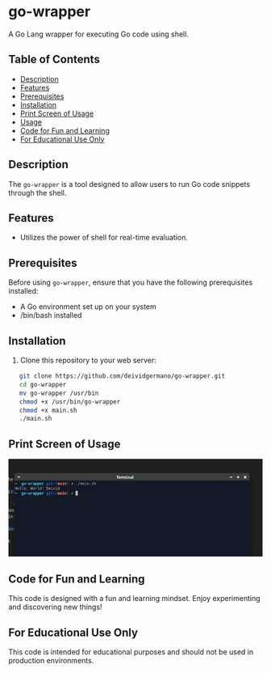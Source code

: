 # go-wrapper

A Go Lang wrapper for executing Go code using shell.

## Table of Contents

- [Description](#description)
- [Features](#features)
- [Prerequisites](#prerequisites)
- [Installation](#installation)
- [Print Screen of Usage](#printusage)
- [Usage](#usage)
- [Code for Fun and Learning](#fun)
- [For Educational Use Only](#foreducational)

## Description

The `go-wrapper` is a tool designed to allow users to run Go code snippets through the shell.

## Features

- Utilizes the power of shell for real-time evaluation.

## Prerequisites

Before using `go-wrapper`, ensure that you have the following prerequisites installed:
- A Go environment set up on your system
- /bin/bash installed

## Installation

1. Clone this repository to your web server:
```bash
   git clone https://github.com/deividgermano/go-wrapper.git
   cd go-wrapper
   mv go-wrapper /usr/bin
   chmod +x /usr/bin/go-wrapper
   chmod +x main.sh
   ./main.sh
   ```
   
## Print Screen of Usage

![Call](images/1.png)

## Code for Fun and Learning

This code is designed with a fun and learning mindset. Enjoy experimenting and discovering new things!

## For Educational Use Only

This code is intended for educational purposes and should not be used in production environments.

